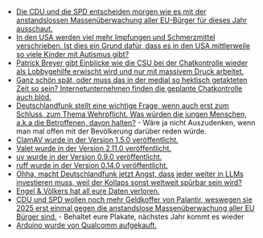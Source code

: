 * [Die CDU und die SPD entscheiden morgen wie es mit der anstandslossen Massenüberwachung aller EU-Bürger für dieses Jahr ausschaut.](https://netzpolitik.org/2025/gesetzentwurf-daenemark-pocht-auf-entscheidung-zur-chatkontrolle/)
* [In den USA werden viel mehr Impfungen und Schmerzmittel verschrieben. Ist dies ein Grund dafür, dass es in den USA mittlerweile so viele Kinder mit Autismus gibt?](https://impfentscheidung.online/die-sensible-phase-der-schwangerschaft-impfungen-schmerzmittel-entwicklungsstoerungen/)
* [Patrick Breyer gibt Einblicke wie die CSU bei der Chatkontrolle wieder als Lobbygehilfe erwischt wird und nur mit massivem Druck arbeitet.](https://www.patrick-breyer.de/chatkontrolle-innenministerium-will-mit-last-minute-trick-zustimmung-erzwingen-eu-kommission-taeuscht-kinderschuetzer-mit-falschinformationen/)
* [Ganz schön spät, oder muss das in der medial so hektisch getakteten Zeit so sein? Internetunternehmen finden die geplante Chatkontrolle auch blöd.](https://netzpolitik.org/2025/eu-ueberwachungsplaene-internetunternehmen-fuerchten-dass-chatkontrolle-innovation-erstickt/)
* [Deutschlandfunk stellt eine wichtige Frage, wenn auch erst zum Schluss, zum Thema Wehrpflicht. Was würden die jungen Menschen, a.k.a die Betroffenen, davon halten?](https://www.deutschlandfunk.de/wehrpflicht-wehrdienst-bundeswehr-pistorius-gesetz-100.html) - Wäre ja nicht Auszudenken, wenn man mal offen mit der Bevölkerung darüber reden würde.
* [ClamAV wurde in der Version 1.5.0 veröffentlicht.](https://github.com/Cisco-Talos/clamav/releases/tag/clamav-1.5.0)
* [Valet wurde in der Version 2.11.0 veröffentlicht.](https://github.com/valet-sh/valet-sh/releases/tag/2.11.0)
* [uv wurde in der Version 0.9.0 veröffentlicht.](https://github.com/astral-sh/uv/releases/tag/0.9.0)
* [ruff wurde in der Version 0.14.0 veröffentlicht.](https://github.com/astral-sh/ruff/releases/tag/0.14.0)
* [Ohha, macht Deutschlandfunk jetzt Angst, dass jeder weiter in LLMs investieren muss, weil der Kollaps sonst weltweit spürbar sein wird?](https://www.deutschlandfunk.de/ki-platzt-die-boersen-blase-100.html)
* [Engel & Völkers hat all eure Daten verloren.](https://www.borncity.com/blog/2025/10/08/engel-voelkers-cybervorfall-mit-datenabfluss-im-september/)
* [CDU und SPD wollen noch mehr Geldkoffer von Palantir, weswegen sie 2025 erst einmal gegen die anstandslose Massenüberwachung aller EU Bürger sind.](https://netzpolitik.org/2025/protest-wirkt-bundesregierung-ist-gegen-anlasslose-chatkontrolle/) - Behaltet eure Plakate, nächstes Jahr kommt es wieder
* [Arduino wurde von Qualcomm aufgekauft.](https://www.borncity.com/blog/2025/10/07/qualcomm-uebernimmt-adurino/)
